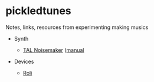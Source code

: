 # pickledtunes
Notes, links, resources from experimenting making musics

- Synth
  - [TAL Noisemaker](https://tal-software.com/products/tal-noisemaker) ([manual](https://tal-software.com//downloads/docs/TAL%20Noisemaker%20User%20Guide%201.0.pdf)

- Devices
  - [Roli](https://roli.com/)

